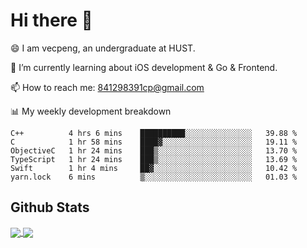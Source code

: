 
# Hi there 👋
😄 I am vecpeng, an undergraduate at HUST.

🌱 I’m currently learning about iOS development & Go & Frontend.

📫 How to reach me: 841298391cp@gmail.com

📊 My weekly development breakdown
<!--START_SECTION:waka-->

```text
C++          4 hrs 6 mins    ██████████░░░░░░░░░░░░░░░   39.88 %
C            1 hr 58 mins    ████▓░░░░░░░░░░░░░░░░░░░░   19.11 %
ObjectiveC   1 hr 24 mins    ███▒░░░░░░░░░░░░░░░░░░░░░   13.70 %
TypeScript   1 hr 24 mins    ███▒░░░░░░░░░░░░░░░░░░░░░   13.69 %
Swift        1 hr 4 mins     ██▓░░░░░░░░░░░░░░░░░░░░░░   10.42 %
yarn.lock    6 mins          ▒░░░░░░░░░░░░░░░░░░░░░░░░   01.03 %
```

<!--END_SECTION:waka-->

## Github Stats
<a href="https://github.com/anuraghazra/github-readme-stats">
  <img align="center" src="https://github-readme-stats.vercel.app/api?username=vecpeng&count_private=true&hide=stars" />
</a>
<a href="https://github.com/anuraghazra/convoychat">
  <img align="center" src="https://github-readme-stats.vercel.app/api/top-langs/?username=vecpeng&layout=compact" />
</a>
